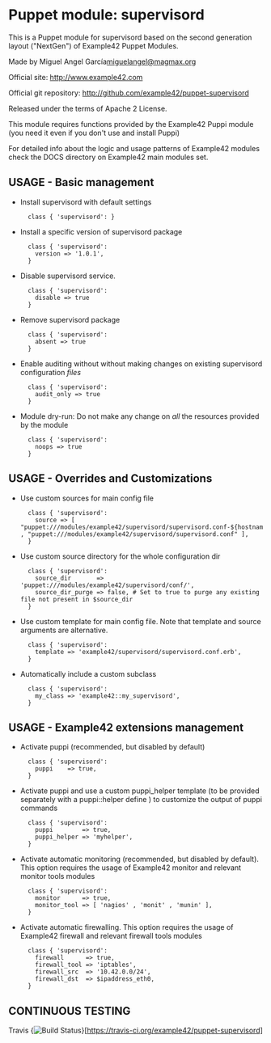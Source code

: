 # Puppet module: supervisord

This is a Puppet module for supervisord based on the second generation layout ("NextGen") of Example42 Puppet Modules.

Made by Miguel Angel García<miguelangel@magmax.org>

Official site: http://www.example42.com

Official git repository: http://github.com/example42/puppet-supervisord

Released under the terms of Apache 2 License.

This module requires functions provided by the Example42 Puppi module (you need it even if you don't use and install Puppi)

For detailed info about the logic and usage patterns of Example42 modules check the DOCS directory on Example42 main modules set.


## USAGE - Basic management

* Install supervisord with default settings

        class { 'supervisord': }

* Install a specific version of supervisord package

        class { 'supervisord':
          version => '1.0.1',
        }

* Disable supervisord service.

        class { 'supervisord':
          disable => true
        }

* Remove supervisord package

        class { 'supervisord':
          absent => true
        }

* Enable auditing without without making changes on existing supervisord configuration *files*

        class { 'supervisord':
          audit_only => true
        }

* Module dry-run: Do not make any change on *all* the resources provided by the module

        class { 'supervisord':
          noops => true
        }


## USAGE - Overrides and Customizations
* Use custom sources for main config file

        class { 'supervisord':
          source => [ "puppet:///modules/example42/supervisord/supervisord.conf-${hostname}" , "puppet:///modules/example42/supervisord/supervisord.conf" ],
        }


* Use custom source directory for the whole configuration dir

        class { 'supervisord':
          source_dir       => 'puppet:///modules/example42/supervisord/conf/',
          source_dir_purge => false, # Set to true to purge any existing file not present in $source_dir
        }

* Use custom template for main config file. Note that template and source arguments are alternative.

        class { 'supervisord':
          template => 'example42/supervisord/supervisord.conf.erb',
        }

* Automatically include a custom subclass

        class { 'supervisord':
          my_class => 'example42::my_supervisord',
        }


## USAGE - Example42 extensions management
* Activate puppi (recommended, but disabled by default)

        class { 'supervisord':
          puppi    => true,
        }

* Activate puppi and use a custom puppi_helper template (to be provided separately with a puppi::helper define ) to customize the output of puppi commands

        class { 'supervisord':
          puppi        => true,
          puppi_helper => 'myhelper',
        }

* Activate automatic monitoring (recommended, but disabled by default). This option requires the usage of Example42 monitor and relevant monitor tools modules

        class { 'supervisord':
          monitor      => true,
          monitor_tool => [ 'nagios' , 'monit' , 'munin' ],
        }

* Activate automatic firewalling. This option requires the usage of Example42 firewall and relevant firewall tools modules

        class { 'supervisord':
          firewall      => true,
          firewall_tool => 'iptables',
          firewall_src  => '10.42.0.0/24',
          firewall_dst  => $ipaddress_eth0,
        }


## CONTINUOUS TESTING

Travis {<img src="https://travis-ci.org/example42/puppet-supervisord.png?branch=master" alt="Build Status" />}[https://travis-ci.org/example42/puppet-supervisord]
